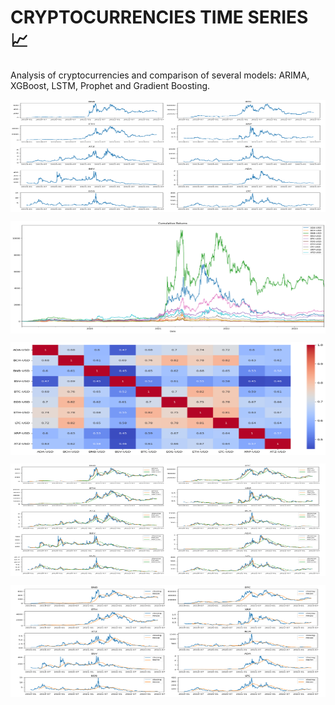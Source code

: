 # **CRYPTOCURRENCIES TIME SERIES** :chart_with_upwards_trend:

Analysis of cryptocurrencies and comparison of several models: ARIMA, XGBoost, LSTM, Prophet and Gradient Boosting. 



<p align="center">
<img align="center" width="970" height="180" src="./EDA_notebooks/images/10_currencies.png"> 

</p>

<p align="center">
<img align="center" width="970" height="180" src="./EDA_notebooks/images/cum_returns.png"> 

</p>


</p>

<p align="center">
<img align="center" width="970" height="180" src="./EDA_notebooks/images/heatmap.png"> 

</p>


</p>

<p align="center">
<img align="center" width="970" height="180" src="./EDA_notebooks/images/ma20_100.png"> 

</p>


</p>

<p align="center">
<img align="center" width="970" height="180" src="./EDA_notebooks/images/ma50.png"> 

</p>
